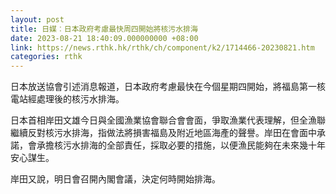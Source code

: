 ```yaml
---
layout: post
title: 日媒︰日本政府考慮最快周四開始將核污水排海
date: 2023-08-21 18:40:09.000000000 +08:00
link: https://news.rthk.hk/rthk/ch/component/k2/1714466-20230821.htm
categories: rthk
---
```


日本放送協會引述消息報道，日本政府考慮最快在今個星期四開始，將福島第一核電站經處理後的核污水排海。

日本首相岸田文雄今日與全國漁業協會聯合會會面，爭取漁業代表理解，但全漁聯繼續反對核污水排海，指做法將損害福島及附近地區海產的聲譽。岸田在會面中承諾，會承擔核污水排海的全部責任，採取必要的措施，以便漁民能夠在未來幾十年安心謀生。

岸田又說，明日會召開內閣會議，決定何時開始排海。
